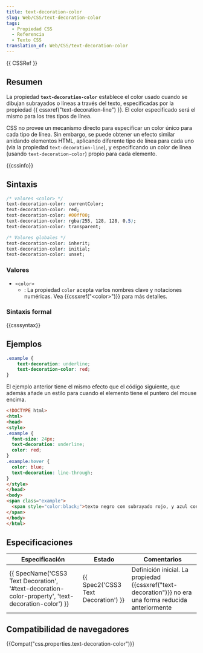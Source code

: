 ```yaml
---
title: text-decoration-color
slug: Web/CSS/text-decoration-color
tags:
  - Propiedad CSS
  - Referencia
  - Texto CSS
translation_of: Web/CSS/text-decoration-color
---
```


{{ CSSRef }}

## Resumen

La propiedad **`text-decoration-color`** establece el color usado cuando se dibujan subrayados o líneas a través del texto, especificadas por la propiedad {{ cssxref("text-decoration-line") }}. El color especificado será el mismo para los tres tipos de línea.

CSS no provee un mecanismo directo para especificar un color único para cada tipo de línea. Sin embargo, se puede obtener un efecto similar anidando elementos HTML, aplicando diferente tipo de línea para cada uno (via la propiedad `text-decoration-line`), y especificando un color de línea (usando `text-decoration-color`) propio para cada elemento.

{{cssinfo}}

## Sintaxis

```css
/* valores <color> */
text-decoration-color: currentColor;
text-decoration-color: red;
text-decoration-color: #00ff00;
text-decoration-color: rgba(255, 128, 128, 0.5);
text-decoration-color: transparent;

/* Valores globales */
text-decoration-color: inherit;
text-decoration-color: initial;
text-decoration-color: unset;
```

### Valores

- `<color>`
  - : La propiedad `color` acepta varlos nombres clave y notaciones numéricas. Vea {{cssxref("&lt;color&gt;")}} para más detalles.

### Sintaxis formal

{{csssyntax}}

## Ejemplos

```css
.example {
    text-decoration: underline;
    text-decoration-color: red;
}
```

El ejemplo anterior tiene el mismo efecto que el código siguiente, que además añade un estilo para cuando el elemento tiene el puntero del mouse encima.

```html
<!DOCTYPE html>
<html>
<head>
<style>
.example {
  font-size: 24px;
  text-decoration: underline;
  color: red;
}
.example:hover {
  color: blue;
  text-decoration: line-through;
}
</style>
</head>
<body>
<span class="example">
  <span style="color:black;">texto negro con subrayado rojo, y azul con el cursor encima</span>
</span>
</body>
</html>
```

## Especificaciones

| Especificación                                                                                                                       | Estado                                           | Comentarios                                                                                                       |
| ------------------------------------------------------------------------------------------------------------------------------------ | ------------------------------------------------ | ----------------------------------------------------------------------------------------------------------------- |
| {{ SpecName('CSS3 Text Decoration', '#text-decoration-color-property', 'text-decoration-color') }} | {{ Spec2('CSS3 Text Decoration') }} | Definición inicial. La propiedad {{cssxref("text-decoration")}} no era una forma reducida anteriormente |

## Compatibilidad de navegadores

{{Compat("css.properties.text-decoration-color")}}
